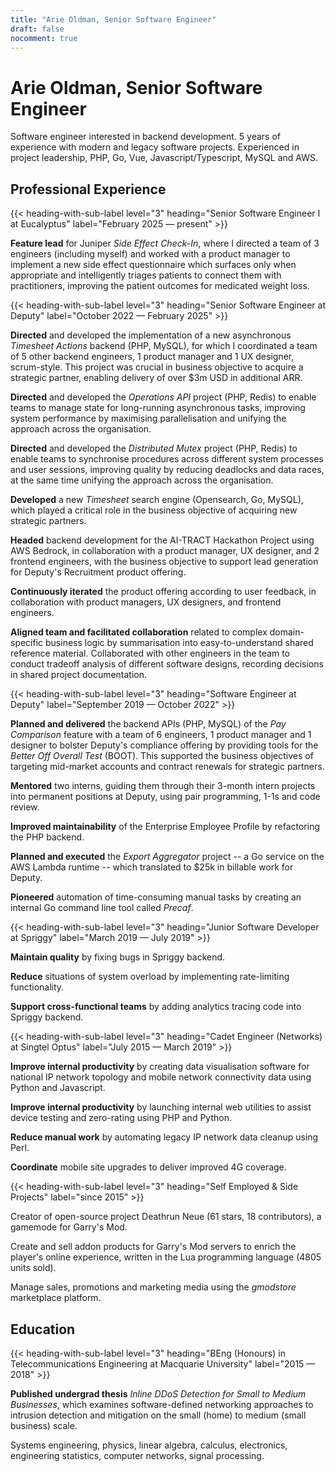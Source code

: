 ```yaml
---
title: "Arie Oldman, Senior Software Engineer"
draft: false
nocomment: true
---
```


<style>
  #post-header {
    display: none !important;
  }

  .font-weight-bold {
    font-weight: bold;
  }

  @media screen {
    .show-on-print {
      display: none;
    }
  }

  @media print {
    header, footer, nav#banner { display: none !important; }
    body {
      color: black !important;
      font-size: 12pt !important;
      line-height: 16pt !important;
      margin: 0;
    }

    h1 {
      font-size: 24pt !important;
      line-height: 24pt !important;
    }

    h2 {
      font-size: 20pt !important;
      line-height: 20pt !important;
    }

    main#content article li {
      margin-bottom: 0.66rem;
    }

    .hide-on-print {
      display: none;
    }

    main#content p {
        color: black !important;
    }
  }

  main#content li {
    list-style-type: "» ";
  }
</style>

# Arie Oldman, Senior Software Engineer

<p class="show-on-print font-weight-bold">Sydney, Australia • +61 432 934 970 • arie.oldman@vhs7.tv</p>

Software engineer interested in backend development. 5 years of experience with modern and legacy software projects. Experienced in project leadership, PHP, Go, Vue, Javascript/Typescript, MySQL and AWS.

<!-- TODO: re-write this from a work experience perspective https://www.beamjobs.com/resume-help/how-to-define-job-responsibilities -->

<!-- ## Technical Skills -->

<!-- * Programming languages: **PHP, Javascript, Go**. -->
<!-- * Build and maintain distributed systems with **AWS, Docker, Linux, MySQL, Elasticsearch**. -->
<!-- * Design major features according to **SOLID, domain-driven design (DDD), 12-factor**. -->
<!-- * **Unit testing**, test-driven development (**TDD**). -->
<!-- * **Refactoring and optimisation** of legacy code. -->
<!-- * Create APIs with **gRPC and Protobuf**. -->
<!-- * Create web front-ends with **Vue and Javascript**. -->

<!-- ## Interpersonal Skills -->

<!-- * **Communication**, knowledge sharing, deliver technical presentations, write RFCs. -->
<!-- * **Agile** (scrum, kanban, stand-ups, retros). -->
<!-- * **Mentoring** intern and junior engineers, pair programming, code review. -->
<!-- * **Project Planning**, breaking down work into tasks and assigning tasks to team members based on individual strengths. -->

<!-- * Code review (frontend and backend). -->
<!-- * Documentation (guides, tutorials, references, READMEs) and RFCs. -->
<!-- * Professional feedback. -->

<!-- TODO more information about management style (agile, scrum etc.) -->
<!-- TODO more specific services, libraries, packages, platforms etc. -->
<!-- TODO include mentions of soft skills (e.g., “worked cross-functionally with product managers and business stakeholders,” “facilitated team retrospectives” or “resolved production issues under tight deadlines”) -->

## Professional Experience

{{< heading-with-sub-label level="3" heading="Senior Software Engineer I at Eucalyptus" label="February 2025 — present" >}}

**Feature lead** for Juniper _Side Effect Check-In_, where I directed a team of 3 engineers (including myself) and worked with a product manager to implement a new side effect questionnaire which surfaces only when appropriate and intelligently triages patients to connect them with practitioners, improving the patient outcomes for medicated weight loss.
<!-- what's special about it?:
    working within microservices architecture -- RPC and Pubsub,
    technical specification document + review process and iteration,
    patients often feel unsupported when they get side effects from wegovy/mounjaro,
    observability with tracing, logging, etc.
    a few different boundaries: patients, admins, support/practitioners,
    estimation, capacity, forecasting
    complex requirements:
        patients don't need it if they report no side effects 2 weeks in a row
        questionnaire begin to show up again if they titrate-up their treatment
        questionnaire dissapears on pause treatment and re-appears on resume.
        questionnaire
-->

{{< heading-with-sub-label level="3" heading="Senior Software Engineer at Deputy" label="October 2022 — February 2025" >}}

**Directed** and developed the implementation of a new asynchronous _Timesheet Actions_ backend (PHP, MySQL), for which I coordinated a team of 5 other backend engineers, 1 product manager and 1 UX designer, scrum-style. This project was crucial in business objective to acquire a strategic partner, enabling delivery of over $3m USD in additional ARR.

**Directed** and developed the _Operations API_ project (PHP, Redis) to enable teams to manage state for long-running asynchronous tasks, improving system performance by maximising parallelisation and unifying the approach across the organisation.

**Directed** and developed the _Distributed Mutex_ project (PHP, Redis) to enable teams to synchronise procedures across different system processes and user sessions, improving quality by reducing deadlocks and data races, at the same time unifying the approach across the organisation.

**Developed** a new _Timesheet_ search engine (Opensearch, Go, MySQL), which played a critical role in the business objective of acquiring new strategic partners.

**Headed** backend development for the AI-TRACT Hackathon Project using AWS Bedrock, in collaboration with a product manager, UX designer, and 2 frontend engineers, with the business objective to support lead generation for Deputy's Recruitment product offering.

**Continuously iterated** the product offering according to user feedback, in collaboration with product managers, UX designers, and frontend engineers.

**Aligned team and facilitated collaboration** related to complex domain-specific business logic by summarisation into easy-to-understand shared reference material. Collaborated with other engineers in the team to conduct tradeoff analysis of different software designs, recording decisions in shared project documentation.
<!-- * **Wrote RFCs** for architectural changes and paradigm shifts to Deputy's backend, taking a previously synchronous product and making it asynchronous in order to scale users and data volume. -->
<!-- * **Designed high-volume bulk actions** that allow users to process up to 10,000 timesheets in one command. -->
<!-- * **Modernised** Deputy's Timesheet feature by creating a timesheet search engine, using AWS OpenSearch. -->
<!-- * **Coordinated project delivery** for a team of 10 engineers. -->

{{< heading-with-sub-label level="3" heading="Software Engineer at Deputy" label="September 2019 — October 2022" >}}

<!-- * **Pay Comparison**: -->
<!-- * **Enterprise Employee Profile**: --> 
<!-- * **Agreed Hours**: -->
<!-- * **Export Aggregator**: -->
<!-- * **Precaf**: -->
<!-- * **Environment Variables Custom App**: -->

<!-- * **Built major compliance product offerings** on Deputy's PHP, Vue and Go stack, much of which is legacy code (10+ years old). <!-1- enterprise profile, pay comparison, svc-compliance -1-> -->
<!-- * **Responsible for planning and executing** projects as part of a cross-functional team. <!-1- export aggr, bunnings, enterprise profile, pay comparison -1-> -->
<!-- * **Delivered technical workshops**, guides, and documentation to software engineers. -->

**Planned and delivered** the backend APIs (PHP, MySQL) of the _Pay Comparison_ feature with a team of 6 engineers, 1 product manager and 1 designer to bolster Deputy's compliance offering by providing tools for the _Better Off Overall Test_ (BOOT). This supported the business objectives of targeting mid-market accounts and contract renewals for strategic partners.

**Mentored** two interns, guiding them through their 3-month intern projects into permanent positions at Deputy, using pair programming, 1-1s and code review.

**Improved maintainability** of the Enterprise Employee Profile by refactoring the PHP backend.

**Planned and executed** the _Export Aggregator_ project -- a Go service on the AWS Lambda runtime -- which translated to $25k in billable work for Deputy.

**Pioneered** automation of time-consuming manual tasks by creating an internal Go command line tool called _Precaf_. <!-- precaf, common funcs, pay comparison scripts -->

{{< heading-with-sub-label level="3" heading="Junior Software Developer at Spriggy" label="March 2019 — July 2019" >}}


**Maintain quality** by fixing bugs in Spriggy backend.

**Reduce** situations of system overload by implementing rate-limiting functionality.

**Support cross-functional teams** by adding analytics tracing code into Spriggy backend.

{{< heading-with-sub-label level="3" heading="Cadet Engineer (Networks) at Singtel Optus" label="July 2015 — March 2019" >}}


**Improve internal productivity** by creating data visualisation software for national IP network topology and mobile network connectivity data using Python and Javascript.

**Improve internal productivity** by launching internal web utilities to assist device testing and zero-rating using PHP and Python.

**Reduce manual work** by automating legacy IP network data cleanup using Perl.

**Coordinate** mobile site upgrades to deliver improved 4G coverage.

{{< heading-with-sub-label level="3" heading="Self Employed & Side Projects" label="since 2015" >}}

Creator of open-source project Deathrun Neue (61 stars, 18 contributors), a gamemode for Garry's Mod.

Create and sell addon products for Garry's Mod servers to enrich the player's online experience, written in the Lua programming language (4805 units sold).

Manage sales, promotions and marketing media using the _gmodstore_ marketplace platform.

## Education

{{< heading-with-sub-label level="3" heading="BEng (Honours) in Telecommunications Engineering at Macquarie University" label="2015 — 2018" >}}

**Published undergrad thesis** _Inline DDoS Detection for Small to Medium Businesses_, which examines software-defined networking approaches to intrusion detection and mitigation on the small (home) to medium (small business) scale.

Systems engineering, physics, linear algebra, calculus, electronics, engineering statistics, computer networks, signal processing.


